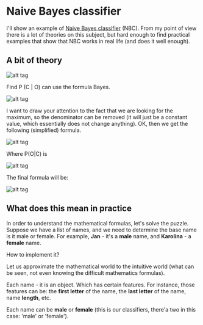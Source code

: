 # Naive Bayes classifier

I'll show an example of [Naive Bayes classifier](http://en.wikipedia.org/wiki/Naive_Bayes_classifier) (NBC). From my point of view there is a lot of theories on this subject, but hard enough to find practical examples that show that NBC works in real life (and does it well enough).

## A bit of theory

![alt tag](http://mathurl.com/43ldwqj.png)

Find P (C | O) can use the formula Bayes.

![alt tag](http://mathurl.com/42khnaa.png)

I want to draw your attention to the fact that we are looking for the maximum, so the denominator can be removed (it will just be a constant value, which essentially does not change anything). OK, then we get the following (simplified) formula.

![alt tag](http://mathurl.com/leacfcx.png)


Where P(O|C) is

![alt tag](http://mathurl.com/ovdb6dz.png)



The final formula will be:

![alt tag](http://mathurl.com/3g3cwb9.png)

## What does this mean in practice
In order to understand the mathematical formulas, let's solve the puzzle. Suppose we have a list of names, and we need to determine the base name is it male or female. For example, **Jan** - it's a **male** name, and **Karolina** - a **female** name. 

How to implement it?

Let us approximate the mathematical world to the intuitive world (what can be seen, not even knowing the difficult mathematics formulas).

Each name - it is an object. Which has certain features. For instance, those features can be: the **first letter** of the name, the **last letter** of the name, name **length**, etc.

Each name can be **male** or **female** (this is our classifiers, there'a two in this case: 'male' or 'female').
